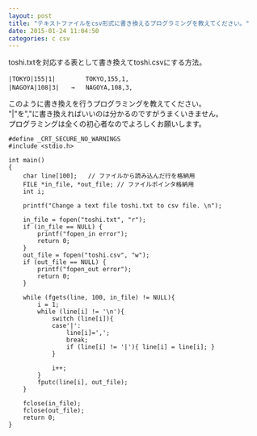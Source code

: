 ```yaml
---
layout: post
title: "テキストファイルをcsv形式に書き換えるプログラミングを教えてください。"
date: 2015-01-24 11:04:50
categories: c csv
---
```

<p>toshi.txtを対応する表として書き換えてtoshi.csvにする方法。</p>

<pre><code>|TOKYO|155|1|　　　　　TOKYO,155,1,
|NAGOYA|108|3|　　→   NAGOYA,108,3,
</code></pre>

<p>このように書き換えを行うプログラミングを教えてください。<br>
"|"を","に書き換えればいいのは分かるのですがうまくいきません。<br>
プログラミングは全くの初心者なのでよろしくお願いします。</p>

<pre><code>#define _CRT_SECURE_NO_WARNINGS
#include &lt;stdio.h&gt;

int main()
{
    char line[100];   // ファイルから読み込んだ行を格納用
    FILE *in_file, *out_file; // ファイルポインタ格納用
    int i;

    printf("Change a text file toshi.txt to csv file. \n");

    in_file = fopen("toshi.txt", "r"); 
    if (in_file == NULL) {
        printf("fopen_in error");
        return 0;
    }
    out_file = fopen("toshi.csv", "w"); 
    if (out_file == NULL) {
        printf("fopen_out error");
        return 0;
    }

    while (fgets(line, 100, in_file) != NULL){
        i = 1;
        while (line[i] != '\n'){
            switch (line[i]){ 
            case'|':
                line[i]=',';
                break;
                if (line[i] != '|'){ line[i] = line[i]; }
            }

            i++;
        }
        fputc(line[i], out_file);
    }

    fclose(in_file);
    fclose(out_file);
    return 0;
}
</code></pre>
